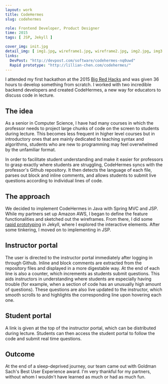 ```yaml
---
layout: work
title: CodeHermes
slug: codehermes

role: Frontend Developer, Product Designer
time: 2015
tags: [ JSP, Jekyll ]

cover_img: init.jpg
detail_img: [ img1.jpg, wireframe1.jpg, wireframe2.jpg, img2.jpg, img3.jpg ]
links:
  DevPost: "http://devpost.com/software/codehermes-nq0uwd"
  Rapid prototype: "http://lillian-chen.com/codehermes/"
---
```


I attended my first hackathon at the 2015 [Big Red Hacks][brh] and was given 36 hours to develop something from scratch. I worked with two incredible backend developers and created CodeHermes, a new way for educators to discuss code in lecture.

## The idea
As a senior in Computer Science, I have had many courses in which the professor needs to project large chunks of code on the screen to students during lecture. This becomes less frequent in higher level courses but in introductory ones that are mainly dedicated to teaching syntax and algorithms, students who are new to programming may feel overwhelmed by the unfamiliar format.

In order to facilitate student understanding and make it easier for professors to grasp exactly where students are struggling, CodeHermes syncs with the professor's Github repository. It then detects the language of each file, parses out block and inline comments, and allows students to submit live questions according to individual lines of code.

## The approach
We decided to implement CodeHermes in Java with Spring MVC and JSP. While my partners set up Amazon AWS, I began to define the feature functionalities and sketched out the wireframes. From there, I did some [rapid prototyping][prototype] in Jekyll, where I explored the interactive elements. After some tinkering, I moved on to implementing in JSP.

## Instructor portal
The user is directed to the instructor portal immediately after logging in through Github. Inline and block comments are extracted from the repository files and displayed in a more digestable way. At the end of each line is also a counter, which increments as students submit questions. This aids instructors in understanding where students are especially having trouble (for example, when a section of code has an unusually high amount of questions). These questions are also live updated to the instructor, which smooth scrolls to and highlights the corresponding line upon hovering each one.

## Student portal
A link is given at the top of the instructor portal, which can be distributed during lecture. Students can then access the student portal to follow the code and submit real time questions.

## Outcome
At the end of a sleep-deprived journey, our team came out with Goldman Sach's Best User Experience award. I'm very thankful for my partners, without whom I wouldn't have learned as much or had as much fun.

[brh]: http://www.bigredhacks.com/
[prototype]: http://lillian-chen.com/codehermes/
